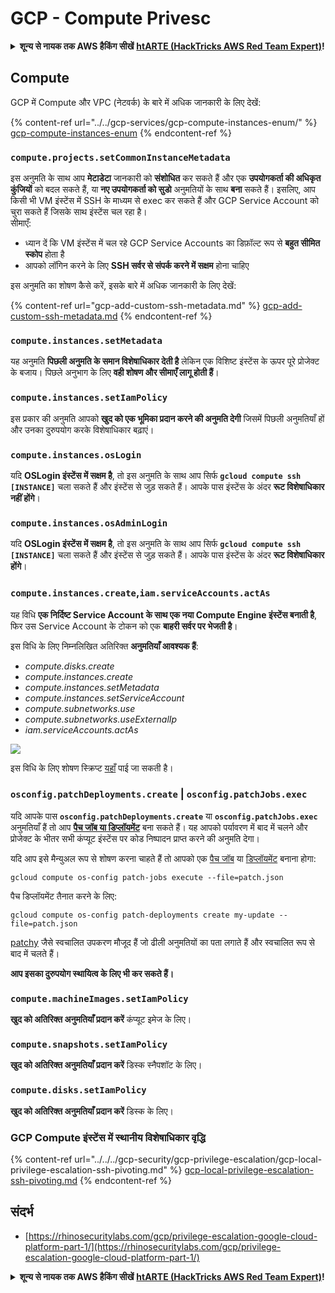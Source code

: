 # GCP - Compute Privesc

<details>

<summary><strong>शून्य से नायक तक AWS हैकिंग सीखें</strong> <a href="https://training.hacktricks.xyz/courses/arte"><strong>htARTE (HackTricks AWS Red Team Expert)</strong></a><strong>!</strong></summary>

HackTricks का समर्थन करने के अन्य तरीके:

* यदि आप अपनी **कंपनी का विज्ञापन HackTricks में देखना चाहते हैं** या **HackTricks को PDF में डाउनलोड करना चाहते हैं** तो [**सब्सक्रिप्शन प्लान्स**](https://github.com/sponsors/carlospolop) देखें!
* [**आधिकारिक PEASS & HackTricks स्वैग**](https://peass.creator-spring.com) प्राप्त करें
* [**The PEASS Family**](https://opensea.io/collection/the-peass-family) की खोज करें, हमारा विशेष [**NFTs**](https://opensea.io/collection/the-peass-family) संग्रह
* 💬 [**Discord समूह**](https://discord.gg/hRep4RUj7f) में **शामिल हों** या [**telegram समूह**](https://t.me/peass) या **Twitter** 🐦 पर मुझे **फॉलो** करें [**@carlospolopm**](https://twitter.com/carlospolopm)**.**
* [**HackTricks**](https://github.com/carlospolop/hacktricks) और [**HackTricks Cloud**](https://github.com/carlospolop/hacktricks-cloud) github repos में PRs सबमिट करके अपनी हैकिंग ट्रिक्स साझा करें।

</details>

## Compute

GCP में Compute और VPC (नेटवर्क) के बारे में अधिक जानकारी के लिए देखें:

{% content-ref url="../../gcp-services/gcp-compute-instances-enum/" %}
[gcp-compute-instances-enum](../../gcp-services/gcp-compute-instances-enum/)
{% endcontent-ref %}

### `compute.projects.setCommonInstanceMetadata`

इस अनुमति के साथ आप **मेटाडेटा** जानकारी को **संशोधित** कर सकते हैं और एक **उपयोगकर्ता की अधिकृत कुंजियों** को बदल सकते हैं, या **नए उपयोगकर्ता को सुडो** अनुमतियों के साथ **बना** सकते हैं। इसलिए, आप किसी भी VM इंस्टेंस में SSH के माध्यम से exec कर सकते हैं और GCP Service Account को चुरा सकते हैं जिसके साथ इंस्टेंस चल रहा है।\
सीमाएँ:

* ध्यान दें कि VM इंस्टेंस में चल रहे GCP Service Accounts का डिफ़ॉल्ट रूप से **बहुत सीमित स्कोप** होता है
* आपको लॉगिन करने के लिए **SSH सर्वर से संपर्क करने में सक्षम** होना चाहिए

इस अनुमति का शोषण कैसे करें, इसके बारे में अधिक जानकारी के लिए देखें:

{% content-ref url="gcp-add-custom-ssh-metadata.md" %}
[gcp-add-custom-ssh-metadata.md](gcp-add-custom-ssh-metadata.md)
{% endcontent-ref %}

### `compute.instances.setMetadata`

यह अनुमति **पिछली अनुमति के समान विशेषाधिकार देती है** लेकिन एक विशिष्ट इंस्टेंस के ऊपर पूरे प्रोजेक्ट के बजाय। पिछले अनुभाग के लिए **वही शोषण और सीमाएँ लागू होती हैं**।

### `compute.instances.setIamPolicy`

इस प्रकार की अनुमति आपको **खुद को एक भूमिका प्रदान करने की अनुमति देगी** जिसमें पिछली अनुमतियाँ हों और उनका दुरुपयोग करके विशेषाधिकार बढ़ाएं।

### **`compute.instances.osLogin`**

यदि **OSLogin इंस्टेंस में सक्षम है**, तो इस अनुमति के साथ आप सिर्फ **`gcloud compute ssh [INSTANCE]`** चला सकते हैं और इंस्टेंस से जुड़ सकते हैं। आपके पास इंस्टेंस के अंदर **रूट विशेषाधिकार नहीं होंगे**।

### **`compute.instances.osAdminLogin`**

यदि **OSLogin इंस्टेंस में सक्षम है**, तो इस अनुमति के साथ आप सिर्फ **`gcloud compute ssh [INSTANCE]`** चला सकते हैं और इंस्टेंस से जुड़ सकते हैं। आपके पास इंस्टेंस के अंदर **रूट विशेषाधिकार होंगे**।

### `compute.instances.create`,`iam.serviceAccounts.actAs`

यह विधि **एक निर्दिष्ट Service Account के साथ एक नया Compute Engine इंस्टेंस बनाती है**, फिर उस Service Account के टोकन को एक **बाहरी सर्वर पर भेजती है**।

इस विधि के लिए निम्नलिखित अतिरिक्त **अनुमतियाँ आवश्यक हैं**:

* _compute.disks.create_
* _compute.instances.create_
* _compute.instances.setMetadata_
* _compute.instances.setServiceAccount_
* _compute.subnetworks.use_
* _compute.subnetworks.useExternalIp_
* _iam.serviceAccounts.actAs_

![](https://rhinosecuritylabs.com/wp-content/uploads/2020/04/image9-750x594.png)

इस विधि के लिए शोषण स्क्रिप्ट [यहाँ](https://github.com/RhinoSecurityLabs/GCP-IAM-Privilege-Escalation/blob/master/ExploitScripts/compute.instances.create.py) पाई जा सकती है।

### `osconfig.patchDeployments.create` | `osconfig.patchJobs.exec`

यदि आपके पास **`osconfig.patchDeployments.create`** या **`osconfig.patchJobs.exec`** अनुमतियाँ हैं तो आप [**पैच जॉब या डिप्लॉयमेंट**](https://blog.raphael.karger.is/articles/2022-08/GCP-OS-Patching) बना सकते हैं। यह आपको पर्यावरण में बाद में चलने और प्रोजेक्ट के भीतर सभी कंप्यूट इंस्टेंस पर कोड निष्पादन प्राप्त करने की अनुमति देगा।

यदि आप इसे मैन्युअल रूप से शोषण करना चाहते हैं तो आपको एक [पैच जॉब](https://github.com/rek7/patchy/blob/main/pkg/engine/patches/patch\_job.json) या [डिप्लॉयमेंट](https://github.com/rek7/patchy/blob/main/pkg/engine/patches/patch\_deployment.json) बनाना होगा:

`gcloud compute os-config patch-jobs execute --file=patch.json`

पैच डिप्लॉयमेंट तैनात करने के लिए:

`gcloud compute os-config patch-deployments create my-update --file=patch.json`

[patchy](https://github.com/rek7/patchy) जैसे स्वचालित उपकरण मौजूद हैं जो ढीली अनुमतियों का पता लगाते हैं और स्वचालित रूप से बाद में चलते हैं।

**आप इसका दुरुपयोग स्थायित्व के लिए भी कर सकते हैं।**

### `compute.machineImages.setIamPolicy`

**खुद को अतिरिक्त अनुमतियाँ प्रदान करें** कंप्यूट इमेज के लिए।

### `compute.snapshots.setIamPolicy`

**खुद को अतिरिक्त अनुमतियाँ प्रदान करें** डिस्क स्नैपशॉट के लिए।

### `compute.disks.setIamPolicy`

**खुद को अतिरिक्त अनुमतियाँ प्रदान करें** डिस्क के लिए।

### GCP Compute इंस्टेंस में स्थानीय विशेषाधिकार वृद्धि

{% content-ref url="../../../gcp-security/gcp-privilege-escalation/gcp-local-privilege-escalation-ssh-pivoting.md" %}
[gcp-local-privilege-escalation-ssh-pivoting.md](../../../gcp-security/gcp-privilege-escalation/gcp-local-privilege-escalation-ssh-pivoting.md)
{% endcontent-ref %}

## संदर्भ

* [https://rhinosecuritylabs.com/gcp/privilege-escalation-google-cloud-platform-part-1/](https://rhinosecuritylabs.com/gcp/privilege-escalation-google-cloud-platform-part-1/)

<details>

<summary><strong>शून्य से नायक तक AWS हैकिंग सीखें</strong> <a href="https://training.hacktricks.xyz/courses/arte"><strong>htARTE (HackTricks AWS Red Team Expert)</strong></a><strong>!</strong></summary>

HackTricks का समर्थन करने के अन्य तरीके:

* यदि आप अपनी **कंपनी का विज्ञापन HackTricks में देखना चाहते हैं** या **HackTricks को PDF में डाउनलोड करना चाहते हैं** तो [**सब्सक्रिप्शन प्लान्स**](https://github.com/sponsors/carlospolop) देखें!
* [**आधिकारिक PEASS & HackTricks स्वैग**](https://peass.creator-spring.com) प्राप्त करें
* [**The PEASS Family**](https://opensea.io/collection/the-peass-family) की खोज करें, हमारा विशेष [**NFTs**](https://opensea.io/collection/the-peass-family) संग्रह
* 💬 [**Discord समूह**](https://discord.gg/hRep4RUj7f) में **शामिल हों** या [**telegram समूह**](https://t.me/peass) या **Twitter** 🐦 पर मुझे **फॉलो** करें [**@carlospolopm**](https://twitter.com/carlospolopm)**.**
* [**HackTricks**](https://github.com/carlospolop/hacktricks) और [**HackTricks Cloud**](https://github.com/carlospolop/hacktricks-cloud) github repos में PRs सबमिट करके अपनी हैकिंग ट्रिक्स साझा करें।

</details>
